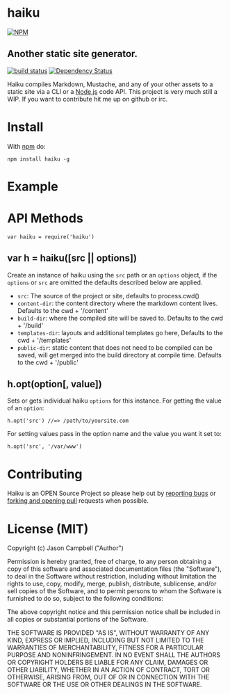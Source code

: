 
# haiku

[![NPM](https://nodei.co/npm/haiku.png)](https://nodei.co/npm/haiku/)

## Another static site generator.

[![build status](https://secure.travis-ci.org/jxson/haiku.png)](http://travis-ci.org/jxson/haiku)
[![Dependency Status](https://david-dm.org/jxson/haiku.png)](https://david-dm.org/jxson/haiku)

Haiku compiles Markdown, Mustache, and any of your other assets to a static site via a CLI or a [Node.js][node] code API. This project is very much still a WIP. If you want to contribute hit me up on github or irc.

# Install

With [npm][npm] do:

    npm install haiku -g

# Example

# API Methods

    var haiku = require('haiku')

## var h = haiku([src || options])

Create an instance of haiku using the `src` path or an `options` object, if the `options` or `src` are omitted the defaults described below are applied.

* `src`: The source of the project or site, defaults to process.cwd()
* `content-dir`: the content directory where the markdown content lives. Defaults to the cwd + '/content'
* `build-dir`: where the compiled site will be saved to. Defaults to the cwd + '/build'
* `templates-dir`: layouts and additional templates go here, Defaults to the cwd + '/templates'
* `public-dir`: static content that does not need to be compiled can be saved, will get merged into the build directory at compile time. Defaults to the cwd + '/public'

## h.opt(option[, value])

Sets or gets individual haiku `options` for this instance. For getting the value of an `option`:

    h.opt('src') //=> /path/to/yoursite.com

For setting values pass in the option name and the value you want it set to:

    h.opt('src', '/var/www')

# Contributing

Haiku is an OPEN Source Project so please help out by [reporting bugs](http://github.com/jxson/haiku/issues) or [forking and opening pull](https://github.com/jxson/haiku) requests when possible.

# License (MIT)

Copyright (c) Jason Campbell ("Author")

Permission is hereby granted, free of charge, to any person obtaining a copy of this software and associated documentation files (the "Software"), to deal in the Software without restriction, including without limitation the rights to use, copy, modify, merge, publish, distribute, sublicense, and/or sell copies of the Software, and to permit persons to whom the Software is furnished to do so, subject to the following conditions:

The above copyright notice and this permission notice shall be included in all copies or substantial portions of the Software.

THE SOFTWARE IS PROVIDED "AS IS", WITHOUT WARRANTY OF ANY KIND, EXPRESS OR IMPLIED, INCLUDING BUT NOT LIMITED TO THE WARRANTIES OF MERCHANTABILITY, FITNESS FOR A PARTICULAR PURPOSE AND NONINFRINGEMENT. IN NO EVENT SHALL THE AUTHORS OR COPYRIGHT HOLDERS BE LIABLE FOR ANY CLAIM, DAMAGES OR OTHER LIABILITY, WHETHER IN AN ACTION OF CONTRACT, TORT OR OTHERWISE, ARISING FROM, OUT OF OR IN CONNECTION WITH THE SOFTWARE OR THE USE OR OTHER DEALINGS IN THE SOFTWARE.

[npm]: https://npmjs.org
[node]: https://nodejs.org

